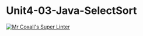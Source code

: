# Unit4-03-Java-SelectSort
[![Mr Coxall's Super Linter](https://github.com/ICS4U-Programming-JohnnatanYM/Unit4-03-Java-SelectSort/workflows/Mr%20Coxall's%20Super%20Linter/badge.svg)](https://github.com/ICS4U-Programming-JohnnatanYM/Unit4-03-Java-SelectSort/actions/)

